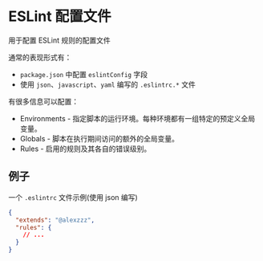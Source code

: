 # ESLint 配置文件

用于配置 ESLint 规则的配置文件

通常的表现形式有：

- `package.json` 中配置 `eslintConfig` 字段
- 使用 `json`、`javascript`、`yaml` 编写的 `.eslintrc.*` 文件

有很多信息可以配置：

- Environments - 指定脚本的运行环境。每种环境都有一组特定的预定义全局变量。
- Globals - 脚本在执行期间访问的额外的全局变量。
- Rules - 启用的规则及其各自的错误级别。


## 例子

一个 `.eslintrc` 文件示例(使用 json 编写)

```json
{
  "extends": "@alexzzz",
  "rules": {
    // ...
  }
}
```